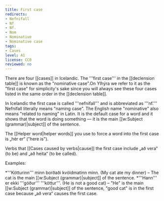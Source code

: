 ```yaml
---
title: First case
redirects:
- Nefnifall
- Nf
- Nf.
- Nom
- Nominative
- Nominative case
tags:
- Cases
level: A1
license: CC0
reviewed: no
---
```


There are four [[cases]] in Icelandic. The '''first case''' in the [[declension table]] is known as the "nominative case".<note>On Ylhýra we refer to it as the "first case" for simplicity's sake since you will always see these four cases listed in the same order in the [[declension table]].

In Icelandic the first case is called '''nefnifall''' and is abbreviated as '''nf.''' Nefnifall literally means "naming case". The English name "nominative" also means "related to naming" in Latin.</note> It is the default case for a word and it shows that the word is doing something — it is the main [[w:Subject (grammar)|subject]] of the sentence.

The [[Helper word|helper words]] you use to force a word into the first case is „hér er“ ("here is").

Verbs that [[Cases caused by verbs|cause]] the first case include „að vera“ (to be) and „að heita“ (to be called).

Examples:

*'''Kötturinn''' minn borðaði kvöldmatinn minn. (My cat ate my dinner) – The cat is the main [[w:Subject (grammar)|subject]] of the sentence.
*'''Hann''' er ekki '''góður''' '''köttur'''. (He is not a good cat) – "He" is the main [[w:Subject (grammar)|subject]] of the sentence, "good cat" is in the first case because „að vera“ causes the first case.
